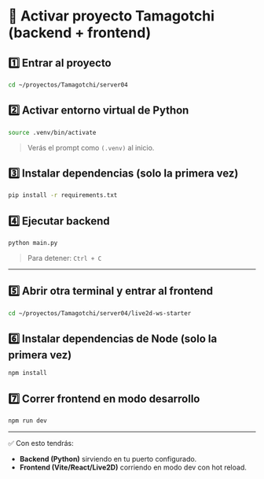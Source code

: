 # 🚀 Activar proyecto Tamagotchi (backend + frontend)

## 1️⃣ Entrar al proyecto
```bash
cd ~/proyectos/Tamagotchi/server04
```

## 2️⃣ Activar entorno virtual de Python
```bash
source .venv/bin/activate
```
> Verás el prompt como `(.venv)` al inicio.

## 3️⃣ Instalar dependencias (solo la primera vez)
```bash
pip install -r requirements.txt
```

## 4️⃣ Ejecutar backend
```bash
python main.py
```
> Para detener: `Ctrl + C`

---

## 5️⃣ Abrir otra terminal y entrar al frontend
```bash
cd ~/proyectos/Tamagotchi/server04/live2d-ws-starter
```

## 6️⃣ Instalar dependencias de Node (solo la primera vez)
```bash
npm install
```

## 7️⃣ Correr frontend en modo desarrollo
```bash
npm run dev
```

---

✅ Con esto tendrás:
- **Backend (Python)** sirviendo en tu puerto configurado.
- **Frontend (Vite/React/Live2D)** corriendo en modo dev con hot reload.
